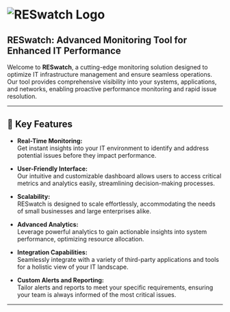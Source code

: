# ![RESwatch Logo](https://via.placeholder.com/150x50?text=RESwatch)

## RESwatch: Advanced Monitoring Tool for Enhanced IT Performance

Welcome to **RESwatch**, a cutting-edge monitoring solution designed to optimize IT infrastructure management and ensure seamless operations. Our tool provides comprehensive visibility into your systems, applications, and networks, enabling proactive performance monitoring and rapid issue resolution.

---

## 🌟 Key Features

- **Real-Time Monitoring:**  
  Get instant insights into your IT environment to identify and address potential issues before they impact performance.

- **User-Friendly Interface:**  
  Our intuitive and customizable dashboard allows users to access critical metrics and analytics easily, streamlining decision-making processes.

- **Scalability:**  
  RESwatch is designed to scale effortlessly, accommodating the needs of small businesses and large enterprises alike.

- **Advanced Analytics:**  
  Leverage powerful analytics to gain actionable insights into system performance, optimizing resource allocation.

- **Integration Capabilities:**  
  Seamlessly integrate with a variety of third-party applications and tools for a holistic view of your IT landscape.

- **Custom Alerts and Reporting:**  
  Tailor alerts and reports to meet your specific requirements, ensuring your team is always informed of the most critical issues.

---
